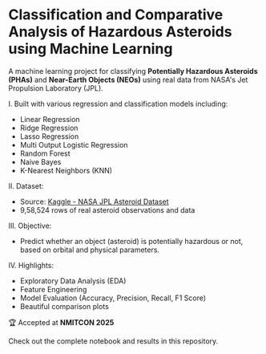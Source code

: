 #  Classification and Comparative Analysis of Hazardous Asteroids using Machine Learning

A machine learning project for classifying **Potentially Hazardous Asteroids (PHAs)** and **Near-Earth Objects (NEOs)** using real data from NASA's Jet Propulsion Laboratory (JPL).

I. Built with various regression and classification models including:
- Linear Regression
- Ridge Regression
- Lasso Regression
- Multi Output Logistic Regression
- Random Forest
- Naive Bayes
- K-Nearest Neighbors (KNN)

II. Dataset:
- Source: [Kaggle - NASA JPL Asteroid Dataset](https://www.kaggle.com/datasets/sakhawat18/asteroid-dataset)
- 9,58,524 rows of real asteroid observations and data

III. Objective:
- Predict whether an object (asteroid) is potentially hazardous or not, based on orbital and physical parameters.

IV. Highlights:
- Exploratory Data Analysis (EDA)
- Feature Engineering
- Model Evaluation (Accuracy, Precision, Recall, F1 Score)
- Beautiful comparison plots

🏆 Accepted at **NMITCON 2025**

Check out the complete notebook and results in this repository.
